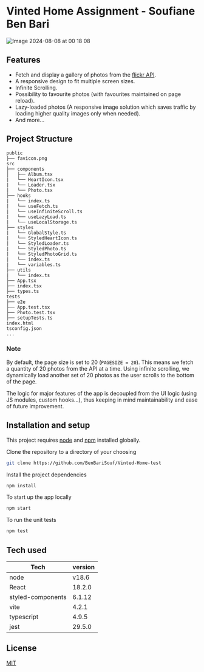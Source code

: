 # Vinted Home Assignment - Soufiane Ben Bari 

![Image 2024-08-08 at 00 18 08](https://github.com/user-attachments/assets/4eff0f0e-81fa-45bd-b1d8-4901996049ef)


## Features

- Fetch and display a gallery of photos from the [flickr API](https://www.flickr.com/services/api/flickr.photos.search.html).
- A responsive design to fit multiple screen sizes.
- Infinite Scrolling.
- Possibility to favourite photos (with favourites maintained on page reload).
- Lazy-loaded photos (A responsive image solution which saves traffic by loading higher quality images only when needed).
- And more...

## Project Structure

```
public
├── favicon.png
src
├── components
│   ├── Album.tsx
|   └── HeartIcon.tsx
|   └── Loader.tsx
|   └── Photo.tsx
├── hooks
|   └── index.ts
|   └── useFetch.ts
|   └── useInfiniteScroll.ts
|   └── useLazyLoad.ts
|   └── useLocalStorage.ts
├── styles
|   └── GlobalStyle.ts
|   └── StyledHeartIcon.ts
|   └── StyledLoader.ts
|   └── StyledPhoto.ts
|   └── StyledPhotoGrid.ts
|   └── index.ts
|   └── variables.ts
├── utils
|   └── index.ts
├── App.tsx
├── index.tsx
├── types.ts
tests
├── e2e
├── App.test.tsx
├── Photo.test.tsx
├── setupTests.ts
index.html
tsconfig.json
...
```

### Note
By default, the page size is set to 20 (`PAGESIZE = 20`). This means we fetch a quantity of 20 photos from the API at a time. Using infinite scrolling, we dynamically load another set of 20 photos as the user scrolls to the bottom of the page.

The logic for major features of the app is decoupled from the UI logic (using JS modules, custom hooks...), thus keeping in mind maintainability and ease of future improvement.


## Installation and setup

This project requires [node](http://nodejs.org) and [npm](https://npmjs.com) installed globally.

Clone the repository to a directory of your choosing

```sh
git clone https://github.com/BenBariSouf/Vinted-Home-test
```

Install the project dependencies

```sh
npm install
```


To start up the app locally

```sh
npm start
```

To run the unit tests

```sh
npm test
```

## Tech used

| Tech       | version |
| ---------- | ------- |
| node       | v18.6   |
| React      | 18.2.0  |
| styled-components       | 6.1.12  |
| vite       | 4.2.1   |
| typescript | 4.9.5   |
| jest        | 29.5.0  |

## License

[MIT](https://github.com/BenBariSouf/Vinted-Home-test/blob/main/LICENSE)
